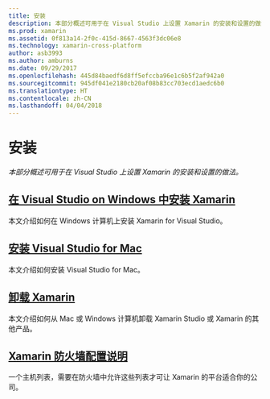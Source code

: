 ```yaml
---
title: 安装
description: 本部分概述可用于在 Visual Studio 上设置 Xamarin 的安装和设置的做法。
ms.prod: xamarin
ms.assetid: 0f813a14-2f0c-415d-8667-4563f3dc06e8
ms.technology: xamarin-cross-platform
author: asb3993
ms.author: amburns
ms.date: 09/29/2017
ms.openlocfilehash: 445d84baedf6d8ff5efccba96e1c6b5f2af942a0
ms.sourcegitcommit: 945df041e2180cb20af08b83cc703ecd1aedc6b0
ms.translationtype: HT
ms.contentlocale: zh-CN
ms.lasthandoff: 04/04/2018
---
```

# <a name="installation"></a>安装

_本部分概述可用于在 Visual Studio 上设置 Xamarin 的安装和设置的做法。_

##  <a name="installing-xamarin-in-visual-studio-on-windowscross-platformget-startedinstallationwindowsmd"></a>[在 Visual Studio on Windows 中安装 Xamarin](~/cross-platform/get-started/installation/windows.md)

本文介绍如何在 Windows 计算机上安装 Xamarin for Visual Studio。

##  <a name="installing-visual-studio-for-macvisualstudiomacinstallation"></a>[安装 Visual Studio for Mac](/visualstudio/mac/installation/)

本文介绍如何安装 Visual Studio for Mac。

##  <a name="uninstalling-xamarincross-platformget-startedinstallationuninstalling-xamarinmd"></a>[卸载 Xamarin](~/cross-platform/get-started/installation/uninstalling-xamarin.md)

本文介绍如何从 Mac 或 Windows 计算机卸载 Xamarin Studio 或 Xamarin 的其他产品。

##  <a name="xamarin-firewall-configuration-instructionsfirewallmd"></a>[Xamarin 防火墙配置说明](firewall.md)

一个主机列表，需要在防火墙中允许这些列表才可让 Xamarin 的平台适合你的公司。